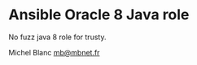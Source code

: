 Ansible Oracle 8 Java role
==========================

No fuzz java 8 role for trusty.

Michel Blanc <mb@mbnet.fr>